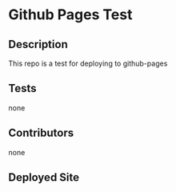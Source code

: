 # Github Pages Test

## Description

This repo is a test for deploying to github-pages

## Tests

none

## Contributors

none

## Deployed Site
